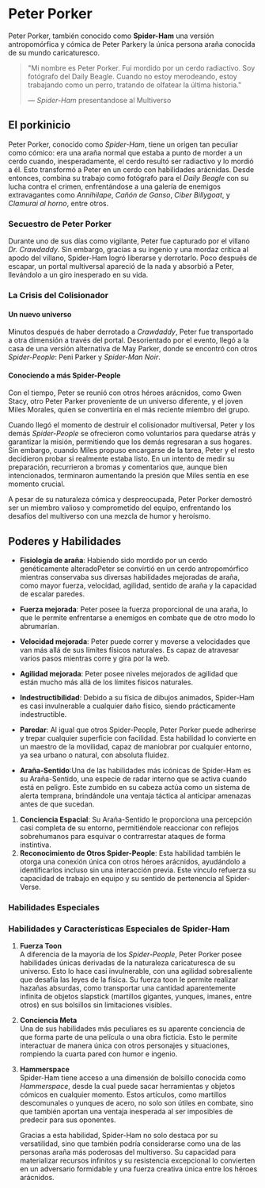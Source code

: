 # Peter Porker

Peter Porker, también conocido como **Spider-Ham** una versión antropomórfica y cómica de Peter Parkery la única persona araña conocida de su mundo caricaturesco.

> "Mi nombre es Peter Porker. Fui mordido por un cerdo radiactivo. Soy fotógrafo del Daily Beagle. Cuando no estoy merodeando, estoy trabajando como un perro, tratando de olfatear la última historia."
>
> ― *Spider-Ham* presentandose al Multiverso

## El porkinicio

Peter Porker, conocido como *Spider-Ham*, tiene un origen tan peculiar como cómico: era una araña normal que estaba a punto de morder a un cerdo cuando, inesperadamente, el cerdo resultó ser radiactivo y lo mordió a él. Esto transformó a Peter en un cerdo con habilidades arácnidas. Desde entonces, combina su trabajo como fotógrafo para el *Daily Beagle* con su lucha contra el crimen, enfrentándose a una galería de enemigos extravagantes como *Annihilape*, *Cañón de Ganso*, *Ciber Billygoat*, y *Clamurai al horno*, entre otros.  

### Secuestro de Peter Porker  
Durante uno de sus días como vigilante, Peter fue capturado por el villano *Dr. Crawdaddy*. Sin embargo, gracias a su ingenio y una mordaz crítica al apodo del villano, Spider-Ham logró liberarse y derrotarlo. Poco después de escapar, un portal multiversal apareció de la nada y absorbió a Peter, llevándolo a un giro inesperado en su vida.  

### La Crisis del Colisionador  
#### Un nuevo universo 
Minutos después de haber derrotado a *Crawdaddy*, Peter fue transportado a otra dimensión a través del portal. Desorientado por el evento, llegó a la casa de una versión alternativa de May Parker, donde se encontró con otros *Spider-People*: Peni Parker y *Spider-Man Noir*.  

#### Conociendo a más Spider-People  
Con el tiempo, Peter se reunió con otros héroes arácnidos, como Gwen Stacy, otro Peter Parker proveniente de un universo diferente, y el joven Miles Morales, quien se convertiría en el más reciente miembro del grupo.  

Cuando llegó el momento de destruir el colisionador multiversal, Peter y los demás *Spider-People* se ofrecieron como voluntarios para quedarse atrás y garantizar la misión, permitiendo que los demás regresaran a sus hogares. Sin embargo, cuando Miles propuso encargarse de la tarea, Peter y el resto decidieron probar si realmente estaba listo. En un intento de medir su preparación, recurrieron a bromas y comentarios que, aunque bien intencionados, terminaron aumentando la presión que Miles sentía en ese momento crucial.  

A pesar de su naturaleza cómica y despreocupada, Peter Porker demostró ser un miembro valioso y comprometido del equipo, enfrentando los desafíos del multiverso con una mezcla de humor y heroísmo.

## Poderes y Habilidades

 - **Fisiología de araña**: Habiendo sido mordido por un cerdo genéticamente alteradoPeter se convirtió en un cerdo antropomórfico mientras conservaba sus diversas habilidades mejoradas de araña, como mayor fuerza, velocidad, agilidad, sentido de araña y la capacidad de escalar paredes.

 - **Fuerza mejorada**: Peter posee la fuerza proporcional de una araña, lo que le permite enfrentarse a enemigos en combate que de otro modo lo abrumarían.

 - **Velocidad mejorada**: Peter puede correr y moverse a velocidades que van más allá de sus límites físicos naturales. Es capaz de atravesar varios pasos mientras corre y gira por la web.

 - **Agilidad mejorada**: Peter posee niveles mejorados de agilidad que están mucho más allá de los límites físicos naturales.

 - **Indestructibilidad**: Debido a su física de dibujos animados, Spider-Ham es casi invulnerable a cualquier daño físico, siendo prácticamente indestructible.

 -  **Paredar**: Al igual que otros Spider-People, Peter Porker puede adherirse y trepar cualquier superficie con facilidad. Esta habilidad lo convierte en un maestro de la movilidad, capaz de maniobrar por cualquier entorno, ya sea urbano o natural, con absoluta fluidez.

 - **Araña-Sentido**:Una de las habilidades más icónicas de Spider-Ham es su Araña-Sentido, una especie de radar interno que se activa cuando está en peligro. Este zumbido en su cabeza actúa como un sistema de alerta temprana, brindándole una ventaja táctica al anticipar amenazas antes de que sucedan.
  
  1. **Conciencia Espacial**: Su Araña-Sentido le proporciona una percepción casi completa de su entorno, permitiéndole reaccionar con reflejos sobrehumanos para esquivar o contrarrestar ataques de forma instintiva.
  2. **Reconocimiento de Otros Spider-People**: Esta habilidad también le otorga una conexión única con otros héroes arácnidos, ayudándolo a identificarlos incluso sin una interacción previa. Este vínculo refuerza su capacidad de trabajo en equipo y su sentido de pertenencia al Spider-Verse.

### Habilidades Especiales

### Habilidades y Características Especiales de Spider-Ham

1. **Fuerza Toon**  
   A diferencia de la mayoría de los *Spider-People*, Peter Porker posee habilidades únicas derivadas de la naturaleza caricaturesca de su universo. Esto lo hace casi invulnerable, con una agilidad sobresaliente que desafía las leyes de la física. Su fuerza toon le permite realizar hazañas absurdas, como transportar una cantidad aparentemente infinita de objetos slapstick (martillos gigantes, yunques, imanes, entre otros) en sus bolsillos sin limitaciones visibles.

2. **Conciencia Meta**  
   Una de sus habilidades más peculiares es su aparente conciencia de que forma parte de una película o una obra ficticia. Esto le permite interactuar de manera única con otros personajes y situaciones, rompiendo la cuarta pared con humor e ingenio.

3. **Hammerspace**  
   Spider-Ham tiene acceso a una dimensión de bolsillo conocida como *Hammerspace*, desde la cual puede sacar herramientas y objetos cómicos en cualquier momento. Estos artículos, como martillos descomunales o yunques de acero, no solo son útiles en combate, sino que también aportan una ventaja inesperada al ser imposibles de predecir para sus oponentes.  
   
   Gracias a esta habilidad, Spider-Ham no solo destaca por su versatilidad, sino que también podría considerarse como una de las personas araña más poderosas del multiverso. Su capacidad para materializar recursos infinitos y su resistencia excepcional lo convierten en un adversario formidable y una fuerza creativa única entre los héroes arácnidos.